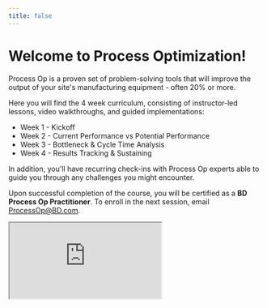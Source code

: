 ```yaml
---
title: false
---
```


# Welcome to Process Optimization!

Process Op is a proven set of problem-solving tools that will improve the output of your site's manufacturing equipment - often 20% or more.

Here you will find the 4 week curriculum, consisting of instructor-led lessons, video walkthroughs, and guided implementations:

- Week 1 - Kickoff
- Week 2 - Current Performance vs Potential Performance
- Week 3 - Bottleneck & Cycle Time Analysis
- Week 4 - Results Tracking & Sustaining

In addition, you'll have recurring check-ins with Process Op experts able to guide you through any challenges you might encounter.

Upon successful completion of the course, you will be certified as a **BD Process Op Practitioner**. To enroll in the next session, email <ProcessOp@BD.com>.

<iframe src="https://www.youtube.com/embed/dGC3AblJrs0"></iframe>
